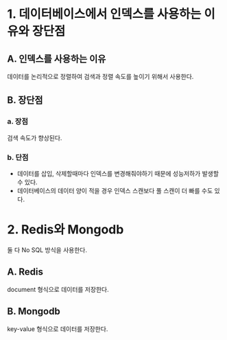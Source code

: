 # 1. 데이터베이스에서 인덱스를 사용하는 이유와 장단점

## A. 인덱스를 사용하는 이유

데이터를 논리적으로 정렬하여 검색과 정렬 속도를 높이기 위해서 사용한다.

## B. 장단점

### a. 장점

검색 속도가 향상된다.

### b. 단점

- 데이터를 삽입, 삭제할때마다 인덱스를 변경해줘야하기 때문에 성능저하가 발생할 수 있다.
- 데이터베이스의 데이터 양이 적을 경우 인덱스 스캔보다 풀 스캔이 더 빠를 수도 있다.

# 2. Redis와 Mongodb

둘 다 No SQL 방식을 사용한다.

## A. Redis

document 형식으로 데이터를 저장한다.

## B. Mongodb

key-value 형식으로 데이터를 저장한다.